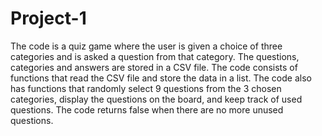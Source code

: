 # Project-1
The code is a quiz game where the user is given a choice of three categories and is asked a question from that category.
The questions, categories and answers are stored in a CSV file. 
The code consists of functions that read the CSV file and store the data in a list. 
The code also has functions that randomly select 9 questions from the 3 chosen categories, display the questions on the board, and keep track of used questions. 
The code returns false when there are no more unused questions.
